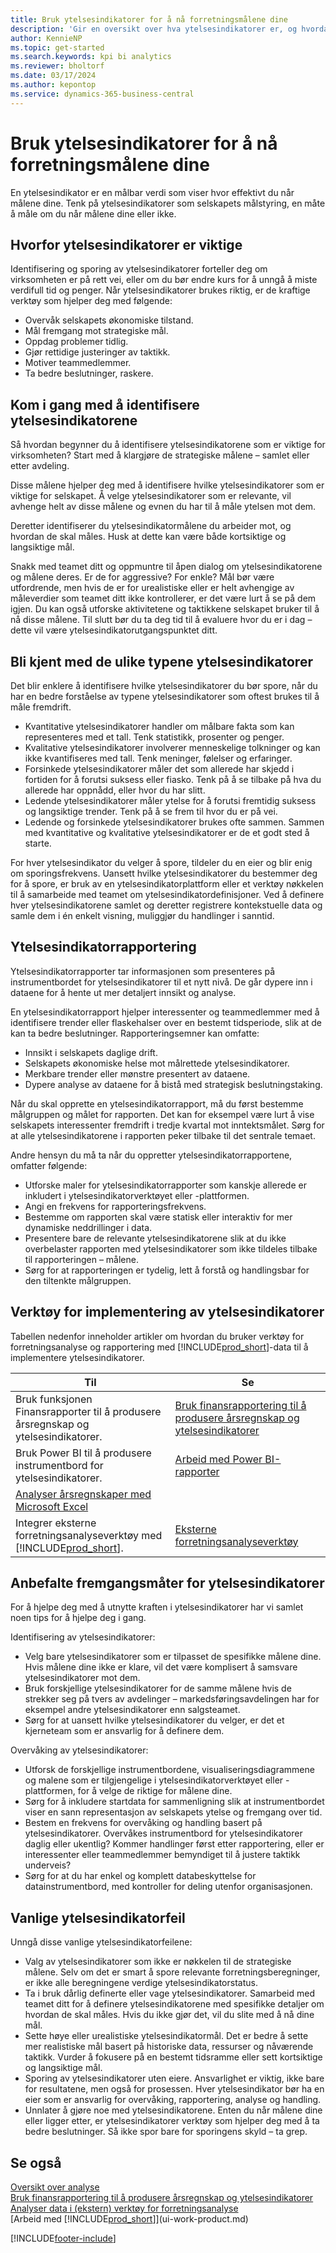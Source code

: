 ```yaml
---
title: Bruk ytelsesindikatorer for å nå forretningsmålene dine
description: 'Gir en oversikt over hva ytelsesindikatorer er, og hvordan du kan bruke dem til å nå forretningsmålene dine.'
author: KennieNP
ms.topic: get-started
ms.search.keywords: kpi bi analytics
ms.reviewer: bholtorf
ms.date: 03/17/2024
ms.author: kepontop
ms.service: dynamics-365-business-central
---
```


# <a name="using-key-performance-indicators-kpis-to-meet-your-business-goals"></a>Bruk ytelsesindikatorer for å nå forretningsmålene dine

En ytelsesindikator er en målbar verdi som viser hvor effektivt du når målene dine. Tenk på ytelsesindikatorer som selskapets målstyring, en måte å måle om du når målene dine eller ikke.

## <a name="why-kpis-matter"></a>Hvorfor ytelsesindikatorer er viktige

Identifisering og sporing av ytelsesindikatorer forteller deg om virksomheten er på rett vei, eller om du bør endre kurs for å unngå å miste verdifull tid og penger. Når ytelsesindikatorer brukes riktig, er de kraftige verktøy som hjelper deg med følgende:

- Overvåk selskapets økonomiske tilstand.
- Mål fremgang mot strategiske mål.
- Oppdag problemer tidlig.
- Gjør rettidige justeringer av taktikk.
- Motiver teammedlemmer.
- Ta bedre beslutninger, raskere.

## <a name="get-started-identifying-your-kpis"></a>Kom i gang med å identifisere ytelsesindikatorene

Så hvordan begynner du å identifisere ytelsesindikatorene som er viktige for virksomheten? Start med å klargjøre de strategiske målene – samlet eller etter avdeling.

Disse målene hjelper deg med å identifisere hvilke ytelsesindikatorer som er viktige for selskapet. Å velge ytelsesindikatorer som er relevante, vil avhenge helt av disse målene og evnen du har til å måle ytelsen mot dem.

Deretter identifiserer du ytelsesindikatormålene du arbeider mot, og hvordan de skal måles. Husk at dette kan være både kortsiktige og langsiktige mål.

Snakk med teamet ditt og oppmuntre til åpen dialog om ytelsesindikatorene og målene deres. Er de for aggressive? For enkle? Mål bør være utfordrende, men hvis de er for urealistiske eller er helt avhengige av måleverdier som teamet ditt ikke kontrollerer, er det være lurt å se på dem igjen. Du kan også utforske aktivitetene og taktikkene selskapet bruker til å nå disse målene. Til slutt bør du ta deg tid til å evaluere hvor du er i dag – dette vil være ytelsesindikatorutgangspunktet ditt.

## <a name="get-to-know-the-different-types-of-kpis"></a>Bli kjent med de ulike typene ytelsesindikatorer

Det blir enklere å identifisere hvilke ytelsesindikatorer du bør spore, når du har en bedre forståelse av typene ytelsesindikatorer som oftest brukes til å måle fremdrift.

- Kvantitative ytelsesindikatorer handler om målbare fakta som kan representeres med et tall. Tenk statistikk, prosenter og penger.
- Kvalitative ytelsesindikatorer involverer menneskelige tolkninger og kan ikke kvantifiseres med tall. Tenk meninger, følelser og erfaringer.
- Forsinkede ytelsesindikatorer måler det som allerede har skjedd i fortiden for å forutsi suksess eller fiasko. Tenk på å se tilbake på hva du allerede har oppnådd, eller hvor du har slitt.
- Ledende ytelsesindikatorer måler ytelse for å forutsi fremtidig suksess og langsiktige trender. Tenk på å se frem til hvor du er på vei.
- Ledende og forsinkede ytelsesindikatorer brukes ofte sammen. Sammen med kvantitative og kvalitative ytelsesindikatorer er de et godt sted å starte.

For hver ytelsesindikator du velger å spore, tildeler du en eier og blir enig om sporingsfrekvens. Uansett hvilke ytelsesindikatorer du bestemmer deg for å spore, er bruk av en ytelsesindikatorplattform eller et verktøy nøkkelen til å samarbeide med teamet om ytelsesindikatordefinisjoner. Ved å definere hver ytelsesindikatorene samlet og deretter registrere kontekstuelle data og samle dem i én enkelt visning, muliggjør du handlinger i sanntid.

## <a name="kpi-reporting"></a>Ytelsesindikatorrapportering

Ytelsesindikatorrapporter tar informasjonen som presenteres på instrumentbordet for ytelsesindikatorer til et nytt nivå. De går dypere inn i dataene for å hente ut mer detaljert innsikt og analyse.

En ytelsesindikatorrapport hjelper interessenter og teammedlemmer med å identifisere trender eller flaskehalser over en bestemt tidsperiode, slik at de kan ta bedre beslutninger. Rapporteringsemner kan omfatte:

- Innsikt i selskapets daglige drift.
- Selskapets økonomiske helse mot målrettede ytelsesindikatorer.
- Merkbare trender eller mønstre presentert av dataene.
- Dypere analyse av dataene for å bistå med strategisk beslutningstaking.

Når du skal opprette en ytelsesindikatorrapport, må du først bestemme målgruppen og målet for rapporten. Det kan for eksempel være lurt å vise selskapets interessenter fremdrift i tredje kvartal mot inntektsmålet. Sørg for at alle ytelsesindikatorene i rapporten peker tilbake til det sentrale temaet.

Andre hensyn du må ta når du oppretter ytelsesindikatorrapportene, omfatter følgende:

- Utforske maler for ytelsesindikatorrapporter som kanskje allerede er inkludert i ytelsesindikatorverktøyet eller -plattformen.
- Angi en frekvens for rapporteringsfrekvens.
- Bestemme om rapporten skal være statisk eller interaktiv for mer dynamiske neddrillinger i data.
- Presentere bare de relevante ytelsesindikatorene slik at du ikke overbelaster rapporten med ytelsesindikatorer som ikke tildeles tilbake til rapporteringen – målene.
- Sørg for at rapporteringen er tydelig, lett å forstå og handlingsbar for den tiltenkte målgruppen.

## <a name="tools-for-implementing-kpis"></a>Verktøy for implementering av ytelsesindikatorer

Tabellen nedenfor inneholder artikler om hvordan du bruker verktøy for forretningsanalyse og rapportering med [!INCLUDE[prod_short](includes/prod_short.md)]-data til å implementere ytelsesindikatorer.

| Til  | Se |
| --- | --- |
| Bruk funksjonen Finansrapporter til å produsere årsregnskap og ytelsesindikatorer. | [Bruk finansrapportering til å produsere årsregnskap og ytelsesindikatorer](bi.md) |
| Bruk Power BI til å produsere instrumentbord for ytelsesindikatorer. | [Arbeid med Power BI-rapporter](across-working-with-powerbi.md) | 
| [Analyser årsregnskaper med Microsoft Excel](finance-analyze-excel.md) |
| Integrer eksterne forretningsanalyseverktøy med [!INCLUDE[prod_short](includes/prod_short.md)].| [Eksterne forretningsanalyseverktøy](reports-external-analysis.md) |

## <a name="kpi-best-practices"></a>Anbefalte fremgangsmåter for ytelsesindikatorer

For å hjelpe deg med å utnytte kraften i ytelsesindikatorer har vi samlet noen tips for å hjelpe deg i gang.

Identifisering av ytelsesindikatorer:

- Velg bare ytelsesindikatorer som er tilpasset de spesifikke målene dine. Hvis målene dine ikke er klare, vil det være komplisert å samsvare ytelsesindikatorer mot dem.
- Bruk forskjellige ytelsesindikatorer for de samme målene hvis de strekker seg på tvers av avdelinger – markedsføringsavdelingen har for eksempel andre ytelsesindikatorer enn salgsteamet.
- Sørg for at uansett hvilke ytelsesindikatorer du velger, er det et kjerneteam som er ansvarlig for å definere dem.

Overvåking av ytelsesindikatorer:

- Utforsk de forskjellige instrumentbordene, visualiseringsdiagrammene og malene som er tilgjengelige i ytelsesindikatorverktøyet eller -plattformen, for å velge de riktige for målene dine.
- Sørg for å inkludere startdata for sammenligning slik at instrumentbordet viser en sann representasjon av selskapets ytelse og fremgang over tid.
- Bestem en frekvens for overvåking og handling basert på ytelsesindikatorer. Overvåkes instrumentbord for ytelsesindikatorer daglig eller ukentlig? Kommer handlinger først etter rapportering, eller er interessenter eller teammedlemmer bemyndiget til å justere taktikk underveis?
- Sørg for at du har enkel og komplett databeskyttelse for datainstrumentbord, med kontroller for deling utenfor organisasjonen.

## <a name="common-kpi-mistakes"></a>Vanlige ytelsesindikatorfeil

Unngå disse vanlige ytelsesindikatorfeilene:

- Valg av ytelsesindikatorer som ikke er nøkkelen til de strategiske målene. Selv om det er smart å spore relevante forretningsberegninger, er ikke alle beregningene verdige ytelsesindikatorstatus.
- Ta i bruk dårlig definerte eller vage ytelsesindikatorer. Samarbeid med teamet ditt for å definere ytelsesindikatorene med spesifikke detaljer om hvordan de skal måles. Hvis du ikke gjør det, vil du slite med å nå dine mål.
- Sette høye eller urealistiske ytelsesindikatormål. Det er bedre å sette mer realistiske mål basert på historiske data, ressurser og nåværende taktikk. Vurder å fokusere på en bestemt tidsramme eller sett kortsiktige og langsiktige mål.
- Sporing av ytelsesindikatorer uten eiere. Ansvarlighet er viktig, ikke bare for resultatene, men også for prosessen. Hver ytelsesindikator bør ha en eier som er ansvarlig for overvåking, rapportering, analyse og handling.
- Unnlater å gjøre noe med ytelsesindikatorene. Enten du når målene dine eller ligger etter, er ytelsesindikatorer verktøy som hjelper deg med å ta bedre beslutninger. Så ikke spor bare for sporingens skyld – ta grep.

## <a name="see-also"></a>Se også

[Oversikt over analyse](reports-bi-reporting.md)  
[Bruk finansrapportering til å produsere årsregnskap og ytelsesindikatorer](bi.md)  
[Analyser data i (ekstern) verktøy for forretningsanalyse](reports-external-analysis.md)  
[Arbeid med [!INCLUDE[prod_short](includes/prod_short.md)]](ui-work-product.md)  

[!INCLUDE[footer-include](includes/footer-banner.md)]
